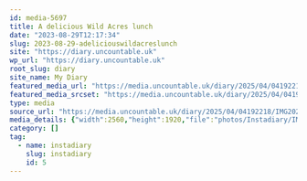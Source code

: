 ```yaml
---
id: media-5697
title: A delicious Wild Acres lunch
date: "2023-08-29T12:17:34"
slug: 2023-08-29-adeliciouswildacreslunch
site: "https://diary.uncountable.uk"
wp_url: "https://diary.uncountable.uk"
root_slug: diary
site_name: My Diary
featured_media_url: "https://media.uncountable.uk/diary/2025/04/04192218/IMG20230829131734-scaled.webp"
featured_media_srcset: "https://media.uncountable.uk/diary/2025/04/04192218/IMG20230829131734-300x225.webp 300w, https://media.uncountable.uk/diary/2025/04/04192218/IMG20230829131734-1024x768.webp 1024w, https://media.uncountable.uk/diary/2025/04/04192218/IMG20230829131734-150x150.webp 150w, https://media.uncountable.uk/diary/2025/04/04192218/IMG20230829131734-640x480.webp 640w, https://media.uncountable.uk/diary/2025/04/04192218/IMG20230829131734-scaled.webp 2560w"
type: media
source_url: "https://media.uncountable.uk/diary/2025/04/04192218/IMG20230829131734-scaled.webp"
media_details: {"width":2560,"height":1920,"file":"photos/Instadiary/IMG20230829131734-scaled.webp","filesize":240106,"sizes":{"medium":{"file":"IMG20230829131734-300x225.webp","width":300,"height":225,"filesize":16110,"mime_type":"image/webp","source_url":"https://media.uncountable.uk/diary/2025/04/04192218/IMG20230829131734-300x225.webp"},"large":{"file":"IMG20230829131734-1024x768.webp","width":1024,"height":768,"filesize":80438,"mime_type":"image/webp","source_url":"https://media.uncountable.uk/diary/2025/04/04192218/IMG20230829131734-1024x768.webp"},"thumbnail":{"file":"IMG20230829131734-150x150.webp","width":150,"height":150,"filesize":7258,"mime_type":"image/webp","source_url":"https://media.uncountable.uk/diary/2025/04/04192218/IMG20230829131734-150x150.webp"},"mobwidth":{"file":"IMG20230829131734-640x480.webp","width":640,"height":480,"filesize":44442,"mime_type":"image/webp","source_url":"https://media.uncountable.uk/diary/2025/04/04192218/IMG20230829131734-640x480.webp"},"full":{"file":"IMG20230829131734-scaled.webp","width":2560,"height":1920,"mime_type":"image/webp","source_url":"https://media.uncountable.uk/diary/2025/04/04192218/IMG20230829131734-scaled.webp"}},"image_meta":{"aperture":"0","credit":"","camera":"","caption":"","created_timestamp":"0","copyright":"","focal_length":"0","iso":"0","shutter_speed":"0","title":"","orientation":"0","keywords":[]},"original_image":"IMG20230829131734.webp"}
category: []
tag:
  - name: instadiary
    slug: instadiary
    id: 5
---
```



